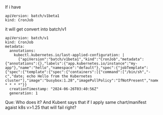 If i have

```
apiVersion: batch/v1beta1
kind: CronJob
```

it will get convert into batch/v1

```
apiVersion: batch/v1
kind: CronJob
metadata:
  annotations:
    kubectl.kubernetes.io/last-applied-configuration: |
      {"apiVersion":"batch/v1beta1","kind":"CronJob","metadata":{"annotations":{},"labels":{"app.kubernetes.io/instance":"my-app"},"name":"hello","namespace":"default"},"spec":{"jobTemplate":{"spec":{"template":{"spec":{"containers":[{"command":["/bin/sh","-c","date; echo Hello from the Kubernetes cluster"],"image":"busybox:1.28","imagePullPolicy":"IfNotPresent","name":"hello"}],"restartPolicy":"OnFailure"}}}},"schedule":"* * * * *"}}
  creationTimestamp: "2024-06-26T03:40:56Z"
  generation: 1
  ```

  Que: Who does it? And Kubent says that if I apply same chart/manifest agaist k8s v>1.25 that will fail right?